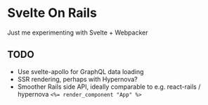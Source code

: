 # Svelte On Rails

Just me experimenting with Svelte + Webpacker

## TODO

- Use svelte-apollo for GraphQL data loading
- SSR rendering, perhaps with Hypernova?
- Smoother Rails side API, ideally comparable to e.g. react-rails / hypernova `<%= render_component "App" %>`
